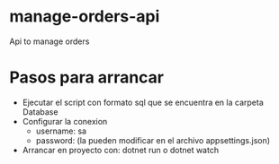 # manage-orders-api
Api to manage orders

# Pasos para arrancar
* Ejecutar el script con formato sql que se encuentra en la carpeta Database
* Configurar la conexion
    * username: sa
    * password: (la pueden modificar en el archivo appsettings.json)
* Arrancar en proyecto con: dotnet run o dotnet watch
